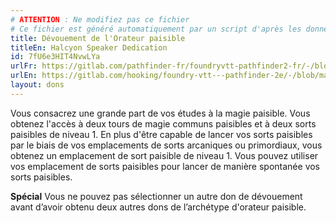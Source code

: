 ```yaml
---
# ATTENTION : Ne modifiez pas ce fichier
# Ce fichier est généré automatiquement par un script d'après les données du module Foundry VTT officiel et de sa traduction
title: Dévouement de l'Orateur paisible
titleEn: Halcyon Speaker Dedication
id: 7fU6e3HIT4NvwLYa
urlFr: https://gitlab.com/pathfinder-fr/foundryvtt-pathfinder2-fr/-/blob/master/data/feats/7fU6e3HIT4NvwLYa.htm
urlEn: https://gitlab.com/hooking/foundry-vtt---pathfinder-2e/-/blob/master/packs/data/feats.db/halcyon-speaker-dedication.json
layout: dons
---
```

Vous consacrez une grande part de vos études à la magie paisible. Vous obtenez l'accès à deux tours de magie communs paisibles et à deux sorts paisibles de niveau 1. En plus d'être capable de lancer vos sorts paisibles par le biais de vos emplacements de sorts arcaniques ou primordiaux, vous obtenez un emplacement de sort paisible de niveau 1. Vous pouvez utiliser vos emplacement de sorts paisibles pour lancer de manière spontanée vos sorts paisibles.

**Spécial** Vous ne pouvez pas sélectionner un autre don de dévouement avant d’avoir obtenu deux autres dons de l’archétype d'orateur paisible.
